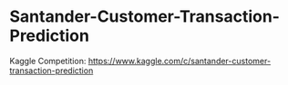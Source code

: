 # Santander-Customer-Transaction-Prediction
Kaggle Competition: https://www.kaggle.com/c/santander-customer-transaction-prediction
